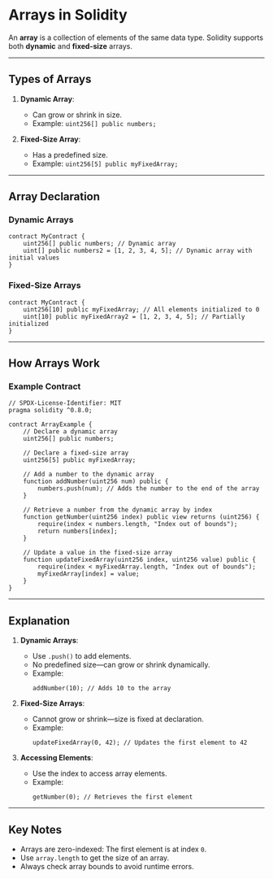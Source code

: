 # **Arrays in Solidity**

An **array** is a collection of elements of the same data type. Solidity supports both **dynamic** and **fixed-size** arrays.

---

## **Types of Arrays**

1. **Dynamic Array**:

   - Can grow or shrink in size.
   - Example: `uint256[] public numbers;`

2. **Fixed-Size Array**:
   - Has a predefined size.
   - Example: `uint256[5] public myFixedArray;`

---

## **Array Declaration**

### **Dynamic Arrays**

```solidity
contract MyContract {
    uint256[] public numbers; // Dynamic array
    uint[] public numbers2 = [1, 2, 3, 4, 5]; // Dynamic array with initial values
}
```

### **Fixed-Size Arrays**

```solidity
contract MyContract {
    uint256[10] public myFixedArray; // All elements initialized to 0
    uint[10] public myFixedArray2 = [1, 2, 3, 4, 5]; // Partially initialized
}
```

---

## **How Arrays Work**

### **Example Contract**

```solidity
// SPDX-License-Identifier: MIT
pragma solidity ^0.8.0;

contract ArrayExample {
    // Declare a dynamic array
    uint256[] public numbers;

    // Declare a fixed-size array
    uint256[5] public myFixedArray;

    // Add a number to the dynamic array
    function addNumber(uint256 num) public {
        numbers.push(num); // Adds the number to the end of the array
    }

    // Retrieve a number from the dynamic array by index
    function getNumber(uint256 index) public view returns (uint256) {
        require(index < numbers.length, "Index out of bounds");
        return numbers[index];
    }

    // Update a value in the fixed-size array
    function updateFixedArray(uint256 index, uint256 value) public {
        require(index < myFixedArray.length, "Index out of bounds");
        myFixedArray[index] = value;
    }
}
```

---

## **Explanation**

1. **Dynamic Arrays**:

   - Use `.push()` to add elements.
   - No predefined size—can grow or shrink dynamically.
   - Example:
     ```solidity
     addNumber(10); // Adds 10 to the array
     ```

2. **Fixed-Size Arrays**:

   - Cannot grow or shrink—size is fixed at declaration.
   - Example:
     ```solidity
     updateFixedArray(0, 42); // Updates the first element to 42
     ```

3. **Accessing Elements**:
   - Use the index to access array elements.
   - Example:
     ```solidity
     getNumber(0); // Retrieves the first element
     ```

---

## **Key Notes**

- Arrays are zero-indexed: The first element is at index `0`.
- Use `array.length` to get the size of an array.
- Always check array bounds to avoid runtime errors.
